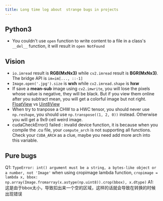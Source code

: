```yaml
---
title: Long time log about  strange bugs in projects
---
```



## Python3

- You couldn't use `open` function to write content to a file in a class's `__del__` function, it will result in `open NotFound`





## Vision

- `io.imread` result is **RGB(MxNx3)** while `cv2.imread` result is **BGR(MxNx3)**. The bridge API is `im=im[..., ::-1]`
- `Image.open('.jpg').size` is **wxh** while `cv2.imread.shape` is **hxw**
- If save a **mean-sub** image using `cv2.imwrite`, you will lose the pixels whose value is negative, they will be black. But if you view them online after you subtract mean, you will get a colorful image but not right. [FloatView](https://ws4.sinaimg.cn/large/006tNc79ly1fpsmbe3zjzj306b06bdfq.jpg) vs [Uint8View](https://ws2.sinaimg.cn/large/006tNc79gy1fpsmbrasalj306b06b74q.jpg)
- When try to tranpose a CHW to a HWC tensor, you should never use `np.reshape`, you should use `np.transpose((1, 2, 0))` instead. Otherwise you will get a 9x9 cell weird image.
- cudaCheckError() failed : invalid device function, it is because when you compile the .cu file, your `compute_arch` is not supporting all functions. Check your `CUDA_ARCH` as a clue, maybe you need add more arch into this variable.



## Pure bugs

Q1: `TypeError: int() argument must be a string, a bytes-like object or a number, not 'Image'` when using cropimage lambda function, `cropimage = lambda x, bbox: np.array(Image.fromarray(x.astype(np.uint8)).crop(bbox), x.dtype)`
A1: 这是由于bbox太小，导致扣出来一个空的区域，这样的话就会导致在转换的时候出现错误
